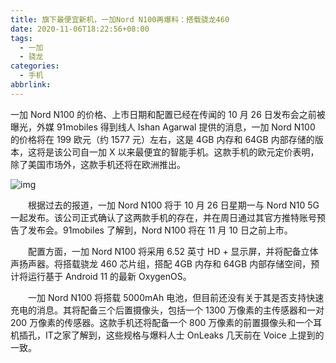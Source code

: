 ```yaml
---
title: 旗下最便宜新机，一加Nord N100再爆料：搭载骁龙460
date: 2020-11-06T18:22:56+08:00
tags:
  - 一加
  - 骁龙
categories:
  - 手机
abbrlink:
---
```


一加 Nord N100 的价格、上市日期和配置已经在传闻的 10 月 26 日发布会之前被曝光，外媒 91mobiles 得到线人 Ishan Agarwal 提供的消息，一加 Nord N100 的价格将在 199 欧元（约 1577 元）左右，这是 4GB 内存和 64GB 内部存储的版本，这将是该公司自一加 X 以来最便宜的智能手机。这款手机的欧元定价表明，除了美国市场外，这款手机还将在欧洲推出。

![img](https://cdn.jsdelivr.net/gh/yakeing/Documentation@main/Hexo/images/92d5-kcaeqzw9301520.jpg)

　　根据过去的报道，一加 Nord N100 将于 10 月 26 日星期一与 Nord N10 5G 一起发布。该公司正式确认了这两款手机的存在，并在周日通过其官方推特账号预告了发布会。91mobiles 了解到，Nord N100 将在 11 月 10 日之前上市。

　　配置方面，一加 Nord N100 将采用 6.52 英寸 HD + 显示屏，并将配备立体声扬声器。将搭载骁龙 460 芯片组，搭配 4GB 内存和 64GB 内部存储空间，预计将运行基于 Android 11 的最新 OxygenOS。

　　一加 Nord N100 将搭载 5000mAh 电池，但目前还没有关于其是否支持快速充电的消息。其将配备三个后置摄像头，包括一个 1300 万像素的主传感器和一对 200 万像素的传感器。这款手机还将配备一个 800 万像素的前置摄像头和一个耳机插孔，IT之家了解到，这些规格与爆料人士 OnLeaks 几天前在 Voice 上提到的一致。